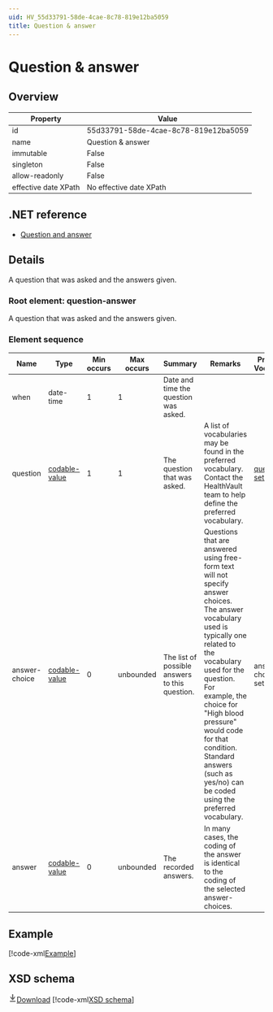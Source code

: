 ```yaml
---
uid: HV_55d33791-58de-4cae-8c78-819e12ba5059
title: Question & answer
---
```


# Question & answer

## Overview

Property|Value
---|---
id|55d33791-58de-4cae-8c78-819e12ba5059
name|Question & answer
immutable|False
singleton|False
allow-readonly|False
effective date XPath|No effective date XPath

## .NET reference
- [Question and answer](https://go.microsoft.com/fwlink/?LinkID=136221)

## Details
A question that was asked and the answers given.

<a name='question-answer'></a>

### Root element: question-answer

A question that was asked and the answers given.

### Element sequence

Name|Type|Min occurs|Max occurs|Summary|Remarks|Preferred Vocabulary
---|---|---|---|---|---|---
when|date-time|1|1|Date and time the question was asked.||
question|[codable-value](xref:HV_3e730686-781f-4616-aa0d-817bba8eb141#codable-value)|1|1|The question that was asked.|A list of vocabularies may be found in the preferred vocabulary. Contact the HealthVault team to help define the preferred vocabulary.|[question-sets](xref:HV_27af7c65-b1b6-4cb9-a901-b8a370e2bb09)
answer-choice|[codable-value](xref:HV_3e730686-781f-4616-aa0d-817bba8eb141#codable-value)|0|unbounded|The list of possible answers to this question.|Questions that are answered using free-form text will not specify answer choices. <br /> The answer vocabulary used is typically one related to the vocabulary used for the question. <br /> For example, the choice for "High blood pressure" would code for that condition. <br /> Standard answers (such as yes/no) can be coded using the preferred vocabulary.|answer-choice-sets
answer|[codable-value](xref:HV_3e730686-781f-4616-aa0d-817bba8eb141#codable-value)|0|unbounded|The recorded answers.|In many cases, the coding of the answer is identical to the coding of the selected answer-choices.|

## Example
[!code-xml[Example](sample-xml/55d33791-58de-4cae-8c78-819e12ba5059.xml)]

## XSD schema
[![Download](/healthvault/images/download.png)Download](xsd/question-answer.xsd)
[!code-xml[XSD schema](xsd/question-answer.xsd)]
